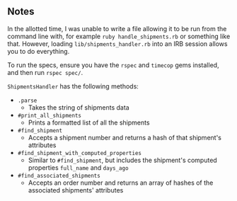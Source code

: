 ## Notes
In the allotted time, I was unable to write a file allowing it to be run from the command line with, for example `ruby handle_shipments.rb` or something like that. However, loading `lib/shipments_handler.rb` into an IRB session allows you to do everything.

To run the specs, ensure you have the `rspec` and `timecop` gems installed, and then run `rspec spec/`.

`ShipmentsHandler` has the following methods:
* `.parse`
  * Takes the string of shipments data
* `#print_all_shipments`
  * Prints a formatted list of all the shipments
* `#find_shipment`
  * Accepts a shipment number and returns a hash of that shipment's attributes
* `#find_shipment_with_computed_properties`
  * Similar to `#find_shipment`, but includes the shipment's computed properties `full_name` and `days_ago`
* `#find_associated_shipments`
  * Accepts an order number and returns an array of hashes of the associated shipments' attributes
